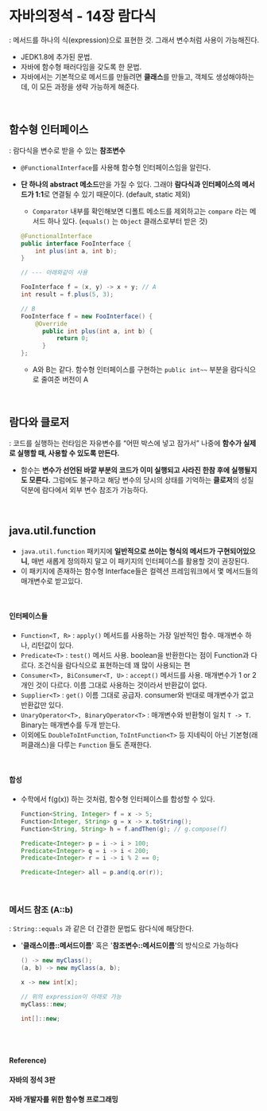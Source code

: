 # 자바의정석 - 14장 람다식

: 메서드를 하나의 식(expression)으로 표현한 것. 그래서 변수처럼 사용이 가능해진다.

* JEDK1.8에 추가된 문법.
* 자바에 함수형 패러다임을 갖도록 한 문법.
* 자바에서는 기본적으로 메서드를 만들려면 **클래스**를 만들고, 객체도 생성해야하는데, 이 모든 과정을 생략 가능하게 해준다.

<br>

## 함수형 인터페이스

: 람다식을 변수로 받을 수 있는 **참조변수**

* `@FunctionalInterface`를 사용해 함수형 인터페이스임을 알린다.

* **단 하나의 abstract 메소드**만을 가질 수 있다. 그래야 **람다식과 인터페이스의 메서드가 1:1**로 연결될 수 있기 때문이다. (default, static 제외)

  * `Comparator` 내부를 확인해보면 디폴트 메소드를 제외하고는 `compare` 라는 메서드 하나 있다. (`equals()` 는 `Object` 클래스로부터 받은 것)

  ```java
  @FunctionalInterface
  public interface FooInterface {
      int plus(int a, int b);
  }
  
  // --- 아래와같이 사용
  
  FooInterface f = (x, y) -> x + y; // A
  int result = f.plus(5, 3);
  
  // B
  FooInterface f = new FooInterface() {
      @Override
  		public int plus(int a, int b) {
      		return 0;
    	}
  };
  ```

  * A와 B는 같다. 함수형 인터페이스를 구현하는 `public int~~` 부분을 람다식으로 줄여준 버전이 A

<br>

## 람다와 클로저

: 코드를 실행하는 런타임은 자유변수를 “어떤 박스에 넣고 잠가서” 나중에 **함수가 실제로 실행할 때, 사용할 수 있도록 만든다.** 

* 함수는 **변수가 선언된 바깥 부분의 코드가 이미 실행되고 사라진 한참 후에 실행될지도 모른다.** 그럼에도 불구하고 해당 변수의 당시의 상태를 기억하는 **클로저**의 성질 덕분에 람다에서 외부 변수 참조가 가능하다.

<br>

## java.util.function

* `java.util.function` 패키지에 **일반적으로 쓰이는 형식의 메서드가 구현되어있으니**, 매번 새롭게 정의하지 말고 이 패키지의 인터페이스를 활용할 것이 권장된다.
* 이 패키지에 존재하는 함수형 Interface들은 컬렉션 프레임워크에서 몇 메서드들의 매개변수로 받고있다.

<br>

#### 인터페이스들

* `Function<T, R>` : `apply()` 메서드를 사용하는 가장 일반적인 함수. 매개변수 하나, 리턴값이 있다.
* `Predicate<T>` : `test()` 메서드 사용. boolean을 반환한다는 점이 Function과 다르다. 조건식을 람다식으로 표현하는데 꽤 많이 사용되는 편
* `Consumer<T>, BiConsumer<T, U>` : `accept()` 메서드를 사용. 매개변수가 1 or 2개인 것이 다르다. 이름 그대로 사용하는 것이라서 반환값이 없다.
* `Supplier<T>` : `get()` 이름 그대로 공급자. consumer와 반대로 매개변수가 없고 반환값만 있다.
* `UnaryOperator<T>, BinaryOperator<T>` : 매개변수와 반환형이 일치 `T -> T`. Binary는 매개변수를 두개 받는다.
* 이외에도 `DoubleToIntFunction`, `ToIntFunction<T>` 등 지네릭이 아닌 기본형(래퍼클래스)을 다루는 `Function` 들도 존재한다.

<br>

#### 합성

* 수학에서 f(g(x)) 하는 것처럼, 함수형 인터페이스를 합성할 수 있다.

  ```java
  Function<String, Integer> f = x -> 5;
  Function<Integer, String> g = x -> x.toString();
  Function<String, String> h = f.andThen(g); // g.compose(f)
  
  Predicate<Integer> p = i -> i > 100;
  Predicate<Integer> q = i -> i < 200;
  Predicate<Integer> r = i -> i % 2 == 0;
  
  Predicate<Integer> all = p.and(q.or(r));
  ```

<br>

### 메서드 참조 (A::b)

: `String::equals` 과 같은 더 간결한 문법도 람다식에 해당한다.

* '**클래스이름::메서드이름**' 혹은 '**참조변수::메서드이름**'의 방식으로 가능하다

  ```java
  () -> new myClass();
  (a, b) -> new myClass(a, b);
  
  x -> new int[x];
  
  // 위의 expression이 아래로 가능
  myClass::new;
  
  int[]::new;
  ```

<br><br>

#### Reference)

#### 자바의 정석 3판

#### 자바 개발자를 위한 함수형 프로그래밍

